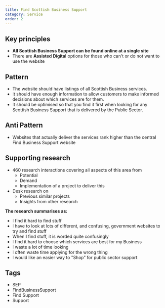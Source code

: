 ```yaml
---
title: Find Scottish Business Support
category: Service
order: 2
---
```


## Key principles ##
- **All Scottish Business Support can be found online at a single site**
- There are **Assisted Digital** options for those who can't or do not want to use the website

## Pattern
- The website should have listings of all Scottish Business services.
- It should have enough information to allow customers to make informed decisions about which services are for them.
- It should be optimised so that you find it first when looking for any Scottish Business Support that is delivered by the Public Sector. 

## Anti Pattern
- Websites that actually deliver the services rank higher than the central Find Business Support website

## Supporting research
- 460 research interactions covering all aspects of this area from
   - Potential
   - Demand
   - Implementation of a project to deliver this
- Desk research on
   - Previous similar projects
   - Insights from other research

**The research summarises as:**
- I find it hard to find stuff
- I have to look at lots of different, and confusing, government websites to try and find stuff
- When I find stuff, it is worded quite confusingly
- I find it hard to choose which services are best for my Business
- I waste a lot of time looking
- I often waste time applying for the wrong thing
- I would like an easier way to "Shop" for public sector support


## Tags
- SEP
- FindBusinessSupport
- Find Support
- Support
